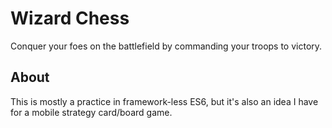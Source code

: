# Wizard Chess

Conquer your foes on the battlefield by commanding your troops to victory.

## About

This is mostly a practice in framework-less ES6, but it's also an idea I have for a mobile strategy card/board game.

